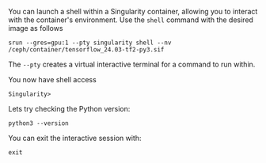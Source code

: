 You can launch a shell within a Singularity container, allowing you to interact with the container's environment. Use the `shell` command with the desired image as follows

```console
srun --gres=gpu:1 --pty singularity shell --nv /ceph/container/tensorflow_24.03-tf2-py3.sif
```

The `--pty` creates a virtual interactive terminal for a command to run within.

You now have shell access

```console
Singularity>
```

Lets try checking the Python version:

```console
python3 --version
```

You can exit the interactive session with:

```console
exit
```